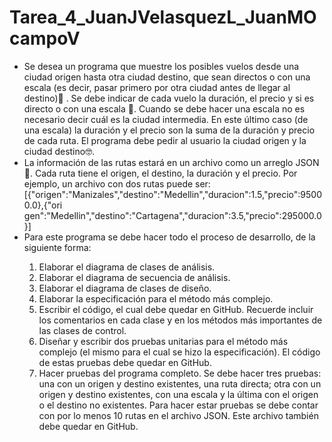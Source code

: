 # Tarea_4_JuanJVelasquezL_JuanMOcampoV

<ul>
        <li>
            <div>
                Se desea un programa que muestre los posibles vuelos desde una ciudad origen hasta otra ciudad
                destino, que sean directos o con una escala (es decir, pasar primero por otra ciudad antes de llegar al
                destino)🛴 . Se debe indicar de cada vuelo la duración, el precio y si es directo o con una escala 🛫.
                Cuando
                se debe hacer una escala no es necesario decir cuál es la ciudad intermedia. En este último caso (de
                una escala) la duración y el precio son la suma de la duración y precio de cada ruta.
                El programa debe pedir al usuario la ciudad origen y la ciudad destino🤓.
                <br>
            </div>
        </li>
        <li>
            <div>
                La información de las rutas estará en un archivo como un arreglo JSON 🦄. Cada ruta tiene el origen, el
                destino, la duración y el precio. Por ejemplo, un archivo con dos rutas puede ser:
                <div>
                        [{"origen":"Manizales","destino":"Medellin","duracion":1.5,"precio":95000.0},{"ori
                gen":"Medellin","destino":"Cartagena","duracion":3.5,"precio":295000.0}]
                    </div>
            </div>
        </li>
        <li>
            <div>
                    Para este programa se debe hacer todo el proceso de desarrollo, de la siguiente forma:
                        <ol>
                    <li> Elaborar el diagrama de clases de análisis.
<li> Elaborar el diagrama de secuencia de análisis.
<li> Elaborar el diagrama de clases de diseño.
<li> Elaborar la especificación para el método más complejo.
<li> Escribir el código, el cual debe quedar en GitHub. Recuerde incluir los comentarios en cada clase
y en los métodos más importantes de las clases de control.
<li> Diseñar y escribir dos pruebas unitarias para el método más complejo (el mismo para el cual se
hizo la especificación). El código de estas pruebas debe quedar en GitHub.
<li> Hacer pruebas del programa completo. Se debe hacer tres pruebas: una con un origen y destino
existentes, una ruta directa; otra con un origen y destino existentes, con una escala y la última con
el origen o el destino no existentes. Para hacer estar pruebas se debe contar con por lo menos 10
rutas en el archivo JSON. Este archivo también debe quedar en GitHub.
                </ol>
            </div>
        </li>
    </ul>
